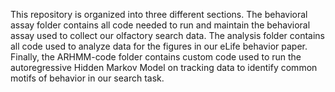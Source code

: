 This repository is organized into three different sections. The behavioral assay folder contains all code needed to run and maintain the behavioral assay used to collect our olfactory search data. The analysis folder contains all code used to analyze data for the figures in our eLife behavior paper. Finally, the ARHMM-code folder contains custom code used to run the autoregressive Hidden Markov Model on tracking data to identify common motifs of behavior in our search task. 
